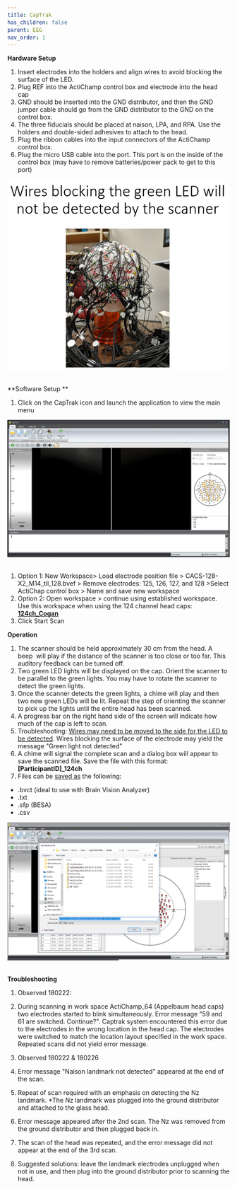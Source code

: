 ```yaml
---
title: CapTrak
has_children: false
parent: EEG
nav_order: 1
---
```

**Hardware Setup**

1.  Insert electrodes into the holders and align wires to avoid blocking the surface of the LED. 
2.  Plug REF into the ActiChamp control box and electrode into the head cap
3.  GND should be inserted into the GND distributor, and then the GND jumper cable should go from the GND distributor to the GND on the control box. 
4.  The three fiducials should be placed at naison, LPA, and RPA. Use the holders and double-sided adhesives to attach to the head.
5.  Plug the ribbon cables into the input connectors of the ActiChamp control box. 
6.  Plug the micro USB cable into the port. This port is on the inside of the control box (may have to remove batteries/power pack to get to this port) 

![](Wire_Organization2.jpg) 

**Software Setup **

1.  Click on the CapTrak icon and launch the application to view the main menu

![](MainMenu.png) 

1.  Option 1: New Workspace> Load electrode position file > CACS-128-X2_M14_til_128.bvef > Remove electrodes: 125, 126, 127, and 128 >Select ActiChap control box > Name and save new workspace
2.  Option 2: Open workspace > continue using established workspace. Use this workspace when using the 124 channel head caps: **[124ch_Cogan](Open_WS_Cogan.png)**
3.  Click Start Scan

**Operation**

1.  The scanner should be held approximately 30 cm from the head. A beep  will play if the distance of the scanner is too close or too far. This auditory feedback can be turned off. 
2.  Two green LED lights will be displayed on the cap. Orient the scanner to be parallel to the green lights. You may have to rotate the scanner to detect the green lights. 
3.  Once the scanner detects the green lights, a chime will play and then two new green LEDs will be lit. Repeat the step of orienting the scanner to pick up the lights until the entire head has been scanned. 
4.  A progress bar on the right hand side of the screen will indicate how much of the cap is left to scan. 
5.  Troubleshooting: [Wires may need to be moved to the side for the LED to be detected](Wire_Organization2.jpg). Wires blocking the surface of the electrode may yield the message "Green light not detected"
6.  A chime will signal the complete scan and a dialog box will appear to save the scanned file. Save the file with this format: **[ParticipantID]_124ch**
7.  Files can be [saved as](ExportAs.png) the following:

*   .bvct (ideal to use with Brain Vision Analyzer)
*   .txt
*   .sfp (BESA)
*   .csv 

![](SaveFile.png) 

**Troubleshooting**

1.  Observed 180222:

1.  During scanning in work space ActiChamp_64 (Appelbaum head caps) two electrodes started to blink simultaneously. Error message "59 and 61 are switched. Continue?". Captrak system encountered this error due to the electrodes in the wrong location in the head cap. The electrodes were switched to match the location layout specified in the work space. Repeated scans did not yield error message.  

3.  Observed 180222 & 180226 

1.  Error message "Naison landmark not detected" appeared at the end of the scan.
2.  Repeat of scan required with an emphasis on detecting the Nz landmark. *The Nz landmark was plugged into the ground distributor and attached to the glass head. 
3.  Error message appeared after the 2nd scan. The Nz was removed from the ground distributor and then plugged back in. 
4.  The scan of the head was repeated, and the error message did not appear at the end of the 3rd scan.
5.  Suggested solutions: leave the landmark electrodes unplugged when not in use, and then plug into the ground distributor prior to scanning the head.